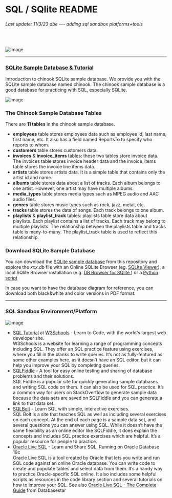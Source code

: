 # SQL / SQlite  README
###### Last update: 11/3/23 dbe --- adding sql sandbox platforms+tools
</br>  

![image](https://user-images.githubusercontent.com/52699611/158074344-d10d01a2-34b8-4dff-a7e3-d26b7bd118b1.png)

--- 
### [SQLite Sample Database & Tutorial](https://www.sqlitetutorial.net/sqlite-sample-database/)

Introduction to chinook SQLite sample database. We provide you with the SQLite sample database named chinook. The chinook sample database is a good database for practicing with SQL, especially SQLite.

![image](https://user-images.githubusercontent.com/52699611/158073902-ac142af3-ca85-4fe8-81f5-cef62ca1094a.png)

### The Chinook Sample Database Tables
There are **11 tables** in the chinook sample database.

+ **employees** table stores employees data such as employee id, last name, first name, etc. It also has a field named ReportsTo to specify who reports to whom.  
+ **customers** table stores customers data.  
+ **invoices** & **invoice_items** tables: these two tables store invoice data. The invoices table stores invoice header data and the invoice_items table stores the invoice line items data.  
+ **artists** table stores artists data. It is a simple table that contains only the artist id and name.  
+ **albums** table stores data about a list of tracks. Each album belongs to one artist. However, one artist may have multiple albums.  
+ **media_types** table stores media types such as MPEG audio and AAC audio files.  
+ **genres** table stores music types such as rock, jazz, metal, etc.  
+ **tracks** table stores the data of songs. Each track belongs to one album.  
+ **playlists** & **playlist_track** tables: playlists table store data about playlists. Each playlist contains a list of tracks. Each track may belong to multiple playlists. The relationship between the playlists table and tracks table is many-to-many. The playlist_track table is used to reflect this relationship.  

### Download SQLite Sample Database
You can download the [SQLite sample database](https://github.com/sawubona-gmbh/BINA-FS22-WORK/blob/main/LB03-DataModelingDataStorage/SQL/sqlite-sample-database-chinook.db) from this repository and explore the *xxx.db* file with an Online SQLite Browser (eg. [SQLite Viewer](https://inloop.github.io/sqlite-viewer/)), a local SQlite Browser installation (e.g. [DB Browser for SQlite ](https://sqlitebrowser.org/))  or a [Python script](https://towardsdatascience.com/python-sqlite-tutorial-the-ultimate-guide-fdcb8d7a4f30)

In case you want to have the database diagram for reference, you can download both black&white and color versions in PDF format.

--- 
### SQL Sandbox Environment/Platform    

![image](https://user-images.githubusercontent.com/52699611/224561575-333b4e83-e431-4a61-9485-3ca0b6f49a6d.png)

+ [SQL Tutorial](https://www.w3schools.com/sql/default.asp) at [W3Schools](https://www.w3schools.com/) - Learn to Code, with the world's largest web developer site.  
W3Schools is a website for learning a range of programming concepts including SQL. They offer an SQL practice feature using exercises, where you fill in the blanks to write queries. It’s not as fully-featured as some other examples here, as it doesn’t have an SQL editor, but it can help you improve your SQL by completing queries.  
+ [SQLFiddle](http://sqlfiddle.com/) - A tool for easy online testing and sharing of database problems and their solutions.  
SQL Fiddle is a popular site for quickly generating sample databases and writing SQL code on them. It can also be used for SQL practice. It’s a common way for users on StackOverflow to generate sample data because the data sets are saved on SQLFiddle and you can generate a link to that data set.  
+ [SQLBolt](https://sqlbolt.com/) - Learn SQL with simple, interactive exercises.  
SQL Bolt is a site that teaches SQL as well as including several exercises on each concept. At the end of each page is a sample data set, and several questions you can answer using SQL. While it doesn’t have the same flexibility as an online editor like SQLFiddle, it does explain the concepts and includes SQL practice exercises which are helpful. It’s a popular resource for people to practice.  
+ [Oracle Live SQL](https://livesql.oracle.com) - Learn and Share SQL. Running on Oracle Database 19c  
Oracle Live SQL is a tool created by Oracle that lets you write and run SQL code against an online Oracle database. You can write code to create and populate tables and select data from them. It’s a handy way to practice Oracle-specific SQL online. It also includes some helpful scripts as resources in the code library section and several tutorials on how to improve your SQL. See also [Oracle Live SQL - The Complete Guide](https://www.databasestar.com/oracle-live-sql/) from Databasestar

